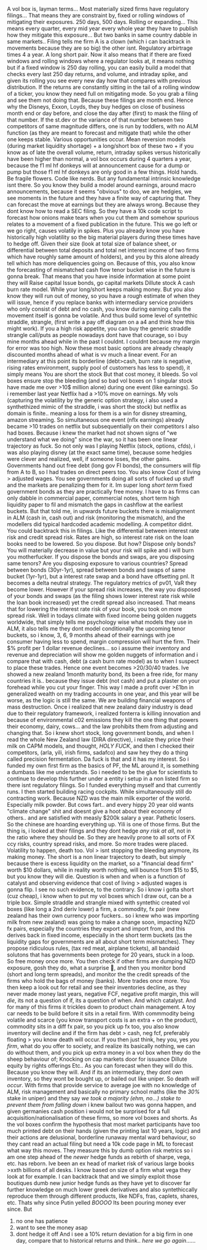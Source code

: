 A vol box is, layman terms...
Most materially sized firms have regulatory filings...
That means they are constraint by, fixed or rolling windows of mitigating their exposures.
250 days, 500 days. Rolling or expanding...
This means every quarter, every mid year every whole year they have to publish how they mitigate this exposure...
But two banks in same country dabble in same markets..
Filing tells me firm A is a clown (which i can backtrack in movements because they are so big) the other isnt.
Regulatory arbirtrage times 4 a year. A long short pair.
Now it also means that if there are fixed windows and rolling windows where a regulator looks at, it means nothing but if a fixed window is 250 day rolling, you can easily build a model that checks every last 250 day returns, and volume, and intraday spike, and given its rolling you see every new day how that compares with previous distribution.
If the returns are constantly sitting in the tail of a rolling window of a ticker, you know they need full on mitigating mode.
So you grab a filing and see them not doing that.
Because these filings are month end. Hence why the Disneys, Exxon, Loyds, they buy hedges on close of business month end or day before, and close the day after (first) to mask the filing of that number.
If the st.dev or the variance of that number between two competitors of same magnitude differs, one is run  by toddlers, with no ALM function (as they are meant to forecast and mitigate that) while the other one keeps stable.
Various opportunities occur.
Mean reversion models (during market liquidity shortage) + a long/short box of these two + if you know as of late the overall volume, return, intraday spikes versus historically have been higher than normal, a vol box occurs during 4 quarters a year, because the f1 ml hf donkeys will at announcement cause for a dump or pump but those f1 ml hf donkeys are only good in a few things. Hold hands. Be fragile flowers. Code like nerds. But any fundamental intrinsic knowledge isnt there.
So you know they build a model around earnings, around macro announcements, because it seems "obvious" to doo, we are hedgies, we see moments in the future and they have a finite way of capturing that.
They can forecast the move at earnings but they are always wrong. Because they dont know how to read a SEC filing. So they have a 10k code script to forecast how onions make tears when you cut them and somehow spurious relates to a movement of a fixed publication in the future.
This we go left or we go right, causes volatily in spikes.
Plus you already know you have historically high volatility so the big material players during these times have to hedge off.
Given their size (look at total size of balance sheet, or differential between total deposits and total net interest income of two firms which have roughly same amount of holders), and you by this alone already tell which has more deliquencies going on.
Because of this, you also know the forecasting of mismatched cash flow tenor bucket wise in the future is gonna break.
That means that you have inside information at some point they will
Raise capital
Issue bonds, go capital markets
Dillute stock
A cash burn rate model. 
While your long/short keeps making money. 
But you also know they will run out of money, so you have a rough estimate of when they will issue, hence if you replace banks with intermediary service providers who only consist of debt and no cash, you know during earning calls the movement itself is gonna be volatile. And thus build some level of syntethic straddle, strangle, (first write a pay off diagram on a a4 and think how this might work). If you a high risk appetite, you can buy the generic straddle strangle call/puts as people nowadays dont have that courage, so i buy mine months ahead while in the past I couldnt. I couldnt because my margin for error was too high. Now these most basic options are already cheaply discounted months ahead of what is vv much a linear event. For an intermediary at this point its borderline (debt>cash, burn rate is negative, rising rates environment, supply pool of customers has less to spend), it simply means
You are short the stock
But that cost money, it bleeds.
So vol boxes ensure stop the bleeding (and so bad vol boxes on 1 singular stock have made me over >10$ million alone) during one event (like earnings). So i remember last year Netflix had a >10% move on earnings. My vols (capturing the volatility by the generic option strategy, i also used a synthethized mimic of the straddle, i was short the stock) but netflix as domain is finite.. meaning a loss for them is a win for disney streaming, amazon streaming. So simultaneous one event (nflx earnings) already became >10 trades on netflix but subsequentially on their competitors I also had boxes. Because i knew the market had not shown signs of "we understand what we doing" since the war, so it has been one linear trajectory as fuck. So not only was I playing Netflix (stock, options, cfds), i was also playing disney (at the exact same time), because some hedgies were clever and realized, well, if someone loses, the other gains. Governments hand out free debt (long gov FI bonds), the consumers will flip from A to B, so I had trades on direct peers too.
You also know 
Cost of living > adjusted wages.
You see governments doing all sorts of fucked up stuff and the markets are penalizing them for it. Im super long *short term* fixed government bonds as they are practically free money. I have to as firms can only dabble in commercial paper, commercial notes, short term high liquidity paper to fil and mismatch the gaps in cashflow at the earliest buckets. But that told me, in upwards future buckets there is misalignment in ALM (cash in, cash out) and risk (monitoring the mismatch), and the modellers did typical hardcoded academic modelling. 
A competitor didnt. You could backtrack this in filings. 
Like the differential between interest rate risk and credit spread risk.
Rates are high, so interest rate risk on the loan books need to be lowered. 
So you dispose.
But how?
Dispose only bonds? You will materially decrease in value but your risk will spike and i will burn you motherfucker.
If you dispose the bonds and swaps, are you disposing same tenors? Are you disposing exposure to various countries? Spread between bonds (30yr-1yr), spread between bonds and swaps of same bucket (1yr-1yr), but a interest rate swap and a bond have offsetting pnl. It becomes a delta neutral strategy. The regulatory metrics of pv01, VaR they become lower. 
However if your spread risk increases, the way you disposed of your bonds and swaps (as the filing shows lower interest rate risk while the loan book increased) yet the credit spread also increased.
That means that for lowering the interest rate risk of your book, you took on more spread risk. 
Well in todays climate with fixed income being golden nuggets worldwide, that simply tells me psychology wise what models they use in ALM, it also tells me they dont model conditionally the upcoming tenor buckets, so i know, 3, 6, 9 months ahead of their earnings with joe consumer having less to spend, margin compression will hurt the firm. Their $%  profit per 1 dollar revenue declines... so i assume their inventory and revenue and depreciation will show me golden nuggets of information and i compare that with cash, debt (a cash burn rate model) as to when I suspect to place these trades. Hence one event becomes >20/30/40 trades.
Ive showed a new zealand 1month maturity bond, its been a free ride, for many countries it is.. because they issue debt (not cash) and put a plaster on your forehead while you cut your finger.
This way I made a profit over >£1bn in generalized wealth on my trading accounts in one year, and this year will be worse, as the logic is still the same.
We are building financial weapons of mass destruction. 
Once i realized that new zealand dairy industry is dead due to their regulatory framework, i realized fonterra is killing innovation and because of environmental c02 emissions they kill the one thing that powers their economy, dairy, cows... and the law prohibits them from adjusting and changing that.
So i knew short stock, long government bonds, and when I read the whole New Zealand law (DIRA directive), i realize they price their milk on CAPM models, and thought, *HOLY FUCK*, and then I checked their competitors, (arla, yili, irish firms, sadafco) and saw hey they do a thing called precision fermentation.
Da fuck is that and it has my interest. So i funded my own first firm as the basics of PF, the ML around it, is something a dumbass like me understands. So i needed to be the glue for scientists to continue to develop this further under a entity i setup in a non listed firm so there isnt regulatory filings. 
So I funded everything myself and that currently runs.
I then started building racing cockpits.
While simultaneously still do contracting work.
Because NZD was the main milk exporter of the world. Especially milk powder.
But cows fart.. and every hippy 20 year old wants "climate change" shit and doesnt give a hoot about their economy of others.. and are satisfied with measly $200k salary a year. Pathetic losers.
So the chinese are hoarding everything up. Yili is one of those firms. But the thing is, i looked at their filings and they dont hedge *any risk at all*, not in the ratio where they should be.
So they are heavily prone to all sorts of FX ccy risks, country spread risks, and more. So more trades were placed. Volatility to happen, death too.
Vol > isnt stopping the bleeding anymore, its making money.
The short is a non linear trajectory to death, but simply because there is excess liquidity on the market, so a "financial dead firm" worth $10 dollars, while in reality worth nothing, will bounce from $15 to $5, but you know they will die. Question is when and when is a function of catalyst and observing evidence that cost of living > adjusted wages is gonna flip. I see no such evidence, to the contrary. So i know i gotta short (cuz cheap), i know when to put my vol boxes which I draw out, can be a triple box. Simple straddle and strangle mixed with syntethic created vol boxes (like long a 2nd deriv lower) a firm, a commodity, fx pair (new zealand has their own currency poor fuckers.. so i knew who was importing milk from new zealand) was going to make a change soon, impacting NZD fx pairs, especially the countries they export and import from, and this derives back in fixed income, especially in the short term buckets (as the liquidity gaps for governments are all about short term mismatches). They propose ridiculous rules, (tax red meat, airplane tickets), all bandaid solutons that has governments been protege for 20 years, stuck in a loop. So free money once more. 
You then check if other firms are dumping NZD exposure, gosh they do, what a surprise 🫣, and then you monitor bond (short and long term spreads), and monitor the the credit spreads of the firms who hold the bags of money (banks). More trades once more.
You then keep a look out for retail and see their inventories decline, as they never made money last years, negative FCF, negative profit margin, this will *die*, its not a question of if, its a question of when. And which catalyst.
And for many of this firms it trickles down to product chain management.
A toy car needs to be build before it sits in a retail firm.
With commmodity being volatile and scarce (you know transport costs is an extra + on the product), commodity sits in a diff fx pair, so you pick up fx too, you also know inventory will decline and if the firm has debt > cash, neg fcf, preferably floating > you know death will occur. If you then just think, hey you, yes *you firm*, what do you offer to society, and realize its basically nothing, we can do without them, and you pick up extra money in a vol box when they do the sheep behaviour of;
Knocking on cap markets door for issuance 
Dillute equity by rights offerings
Etc..
As you can forecast when they will do this.
Because you know they will.
And if its an intermediary, they dont own inventory, so they wont be bought up, or bailed out like uniper. So death *will occur*. 
With firms that provide service to average joe with no knowledge of ALM, risk management and basically no primary school maths (like the _30%_ stake in uniper) and they say *we took a majority (ehm, no...) stake to prevent them from falling down* i knew bailout two was gonna happen, and given germanies cash position i would not be surprised for a full acquisition/nationalisation of these firms, so more vol boxes and shorts.
As the vol boxes confirm the hypothesis that most market participants have too much printed debt on their hands (given the printing last 10 years, logic) and their actions are delusional, borderline runaway mental ward behaviour, so they cant read an actual filing but need a 10k code page in ML to forecast what way this moves. They measure this by dumb option risk metrics so i am one step ahead of the *newer* hedge funds as rebirth of sharpe, vega, etc. has reborn.
Ive been an ex head of market risk of various large books >xxth billions of all desks.
I know based on size of a firm what vega they look at for example.
I can backtrack that and we simply exploit those boutiques dumb new junior hedge funds as they have yet to discover far further knowledge on much lower greek derivatives and also syntethiccally reproduce them through different products, like NDFs, fras, caplets, shares, etc.
Thats why since Putin yelled
*BOOOO*
Its been pouring money ever since.
But 
1) no one has patience
2) want to see the money asap
3) dont hedge it off
And i see a 10% return deviation for a big firm in one day, compare that to historical returns and think..
_here we go again_......

